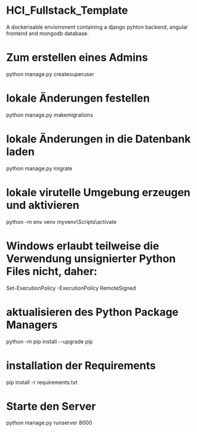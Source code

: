 # HCI_Fullstack_Template
A dockerisable enviornment containing a django pyhton backend, angular frontend and mongodb database.

# Zum erstellen eines Admins
python manage.py createsuperuser

# lokale Änderungen festellen
python manage.py makemigrations

# lokale Änderungen in die Datenbank laden
python manage.py migrate

# lokale virutelle Umgebung erzeugen und aktivieren
python -m env venv
myvenv\Scripts\activate

# Windows erlaubt teilweise die Verwendung unsignierter Python Files nicht, daher:
Set-ExecutionPolicy -ExecutionPolicy RemoteSigned

# aktualisieren des Python Package Managers
python -m pip install --upgrade pip

# installation der Requirements
pip install -r requirements.txt

# Starte den Server
python manage.py runserver 8000
